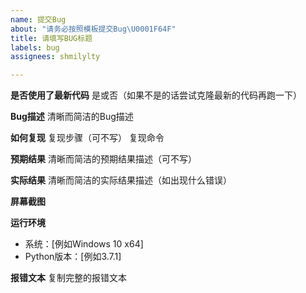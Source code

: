 ```yaml
---
name: 提交Bug
about: "请务必按照模板提交Bug\U0001F64F"
title: 请填写BUG标题
labels: bug
assignees: shmilylty

---
```


**是否使用了最新代码**
是或否（如果不是的话尝试克隆最新的代码再跑一下）

**Bug描述**
清晰而简洁的Bug描述

**如何复现**
复现步骤（可不写）
复现命令

**预期结果**
清晰而简洁的预期结果描述（可不写）

**实际结果**
清晰而简洁的实际结果描述（如出现什么错误）

**屏幕截图**


**运行环境**
 - 系统：[例如Windows 10 x64]
 - Python版本：[例如3.7.1]


**报错文本**
复制完整的报错文本
